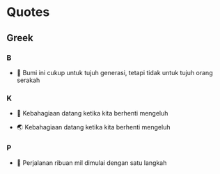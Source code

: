 # Quotes

## Greek

### B

- 🎺 Bumi ini cukup untuk tujuh generasi, tetapi tidak untuk tujuh orang serakah

### K
- 🧿 Kebahagiaan datang ketika kita berhenti mengeluh

- 🌏 Kebahagiaan datang ketika kita berhenti mengeluh

### P

- 🎺 Perjalanan ribuan mil dimulai dengan satu langkah
